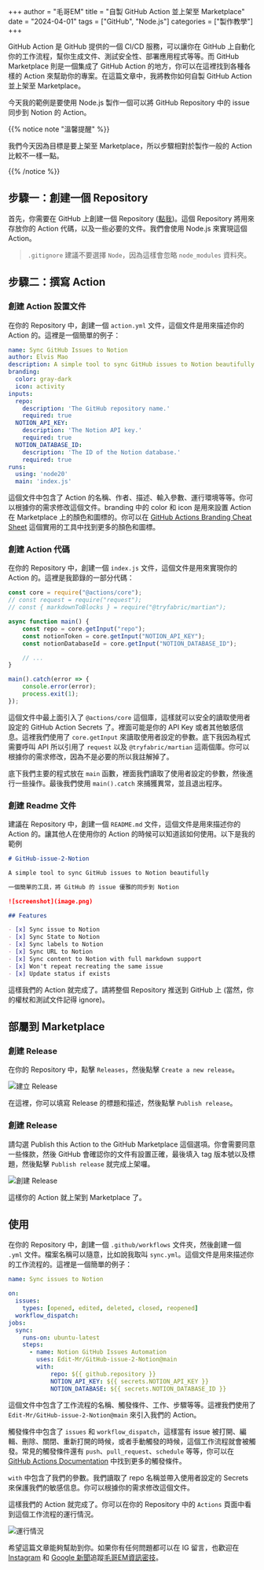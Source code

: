 +++
author = "毛哥EM"
title = "自製 GitHub Action 並上架至 Marketplace"
date = "2024-04-01"
tags = ["GitHub", "Node.js"]
categories = ["製作教學"]
+++

GitHub Action 是 GitHub 提供的一個 CI/CD 服務，可以讓你在 GitHub 上自動化你的工作流程，幫你生成文件、測試安全性、部署應用程式等等。而 GitHub Marketplace 則是一個集成了 GitHub Action 的地方，你可以在這裡找到各種各樣的 Action 來幫助你的專案。在這篇文章中，我將教你如何自製 GitHub Action 並上架至 Marketplace。

<!--more-->

今天我的範例是要使用 Node.js 製作一個可以將 GitHub Repository 中的 issue 同步到 Notion 的 Action。

{{% notice note "溫馨提醒" %}}

我們今天因為目標是要上架至 Marketplace，所以步驟相對於製作一般的 Action 比較不一樣一點。

{{% /notice %}}

## 步驟一：創建一個 Repository

首先，你需要在 GitHub 上創建一個 Repository ([點我](https://github.com/new))。這個 Repository 將用來存放你的 Action 代碼，以及一些必要的文件。我們會使用 Node.js 來實現這個 Action。

> `.gitignore` 建議不要選擇 `Node`，因為這樣會忽略 `node_modules` 資料夾。

## 步驟二：撰寫 Action

### 創建 Action 設置文件

在你的 Repository 中，創建一個 `action.yml` 文件，這個文件是用來描述你的 Action 的。這裡是一個簡單的例子：

```yml
name: Sync GitHub Issues to Notion
author: Elvis Mao
description: A simple tool to sync GitHub issues to Notion beautifully.
branding:
  color: gray-dark
  icon: activity
inputs:
  repo:
    description: 'The GitHub repository name.'
    required: true
  NOTION_API_KEY:
    description: 'The Notion API key.'
    required: true
  NOTION_DATABASE_ID:
    description: 'The ID of the Notion database.'
    required: true
runs:
  using: 'node20'
  main: 'index.js'
```

這個文件中包含了 Action 的名稱、作者、描述、輸入參數、運行環境等等。你可以根據你的需求修改這個文件。branding 中的 color 和 icon 是用來設置 Action 在 Marketplace 上的顏色和圖標的。你可以在 [GitHub Actions Branding Cheat Sheet](https://haya14busa.github.io/github-action-brandings/) 這個實用的工具中找到更多的顏色和圖標。

### 創建 Action 代碼

在你的 Repository 中，創建一個 `index.js` 文件，這個文件是用來實現你的 Action 的。這裡是我節錄的一部分代碼：

```js
const core = require("@actions/core");
// const request = require("request");
// const { markdownToBlocks } = require("@tryfabric/martian");

async function main() {
    const repo = core.getInput("repo");
    const notionToken = core.getInput("NOTION_API_KEY");
    const notionDatabaseId = core.getInput("NOTION_DATABASE_ID");

    // ...
}

main().catch(error => {
    console.error(error);
    process.exit(1);
});
```

這個文件中最上面引入了 `@actions/core` 這個庫，這樣就可以安全的讀取使用者設定的 GitHub Action Secrets 了。裡面可能是你的 API Key 或者其他敏感信息。這裡我們使用了 `core.getInput` 來讀取使用者設定的參數。底下我因為程式需要呼叫 API 所以引用了 `request` 以及 `@tryfabric/martian` 這兩個庫。你可以根據你的需求修改，因為不是必要的所以我註解掉了。

底下我們主要的程式放在 `main` 函數，裡面我們讀取了使用者設定的參數，然後進行一些操作。最後我們使用 `main().catch` 來捕獲異常，並且退出程序。

### 創建 Readme 文件

建議在 Repository 中，創建一個 `README.md` 文件，這個文件是用來描述你的 Action 的。讓其他人在使用你的 Action 的時候可以知道該如何使用。以下是我的範例

```md
# GitHub-issue-2-Notion

A simple tool to sync GitHub issues to Notion beautifully

一個簡單的工具，將 GitHub 的 issue 優雅的同步到 Notion

![screenshot](image.png)

## Features

- [x] Sync issue to Notion
- [x] Sync State to Notion
- [x] Sync labels to Notion
- [x] Sync URL to Notion
- [x] Sync content to Notion with full markdown support
- [x] Won't repeat recreating the same issue
- [x] Update status if exists
```

這樣我們的 Action 就完成了。請將整個 Repository 推送到 GitHub 上 (當然，你的權杖和測試文件記得 ignore)。

## 部屬到 Marketplace

### 創建 Release

在你的 Repository 中，點擊 `Releases`，然後點擊 `Create a new release`。

![建立 Release](release.webp)

在這裡，你可以填寫 Release 的標題和描述，然後點擊 `Publish release`。

### 創建 Release

請勾選 Publish this Action to the GitHub Marketplace 這個選項。你會需要同意一些條款，然後 GitHub 會確認你的文件有設置正確，最後填入 tag 版本號以及標題，然後點擊 `Publish release` 就完成上架囉。

![創建 Release](publish.webp)

這樣你的 Action 就上架到 Marketplace 了。

## 使用

在你的 Repository 中，創建一個 `.github/workflows` 文件夾，然後創建一個 `.yml` 文件。檔案名稱可以隨意，比如說我取叫 `sync.yml`。這個文件是用來描述你的工作流程的。這裡是一個簡單的例子：

```yml
name: Sync issues to Notion

on:
  issues:
    types: [opened, edited, deleted, closed, reopened]
  workflow_dispatch:
jobs:
  sync:
    runs-on: ubuntu-latest
    steps:
      - name: Notion GitHub Issues Automation
        uses: Edit-Mr/GitHub-issue-2-Notion@main
        with:
            repo: ${{ github.repository }}
            NOTION_API_KEY: ${{ secrets.NOTION_API_KEY }}
            NOTION_DATABASE: ${{ secrets.NOTION_DATABASE_ID }}
```

這個文件中包含了工作流程的名稱、觸發條件、工作、步驟等等。這裡我們使用了 `Edit-Mr/GitHub-issue-2-Notion@main` 來引入我們的 Action。

觸發條件中包含了 `issues` 和 `workflow_dispatch`，這樣當有 issue 被打開、編輯、刪除、關閉、重新打開的時候，或者手動觸發的時候，這個工作流程就會被觸發。常見的觸發條件還有 `push`、`pull_request`、`schedule` 等等，你可以在 [GitHub Actions Documentation](https://docs.github.com/en/actions/using-workflows/events-that-trigger-workflows) 中找到更多的觸發條件。

`with` 中包含了我們的參數。我們讀取了 repo 名稱並帶入使用者設定的 Secrets 來保護我們的敏感信息。你可以根據你的需求修改這個文件。

這樣我們的 Action 就完成了。你可以在你的 Repository 中的 `Actions` 頁面中看到這個工作流程的運行情況。

![運行情況](view.webp)

希望這篇文章能夠幫助到你。如果你有任何問題都可以在 IG 留言，也歡迎在 [Instagram](https://www.instagram.com/emtech.cc) 和 [Google 新聞](https://news.google.com/publications/CAAqBwgKMKXLvgswsubVAw?ceid=TW:zh-Hant&oc=3)追蹤[毛哥EM資訊密技](https://emtech.cc/)。